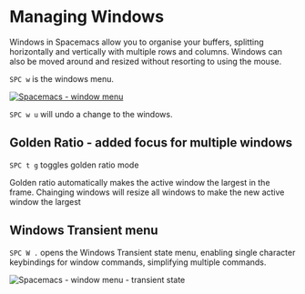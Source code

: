 # Managing Windows

Windows in Spacemacs allow you to organise your buffers, splitting horizontally and vertically with multiple rows and columns.  Windows can also be moved around and resized without resorting to using the mouse.

`SPC w` is the windows menu.

[![Spacemacs - window menu](/spacemacs/images/spacemacs-window-menu-zoomed.png)](/spacemacs/images/spacemacs-window-menu.png)

`SPC w u` will undo a change to the windows.

## Golden Ratio - added focus for multiple windows
`SPC t g` toggles golden ratio mode

Golden ratio automatically makes the active window the largest in the frame.  Chainging windows will resize all windows to make the new active window the largest


## Windows Transient menu

`SPC W .` opens the Windows Transient state menu, enabling single character keybindings for window commands, simplifying multiple commands.

![Spacemacs - window menu - transient state](/spacemacs/images/spacemacs-window-menu-transient-state.png)
